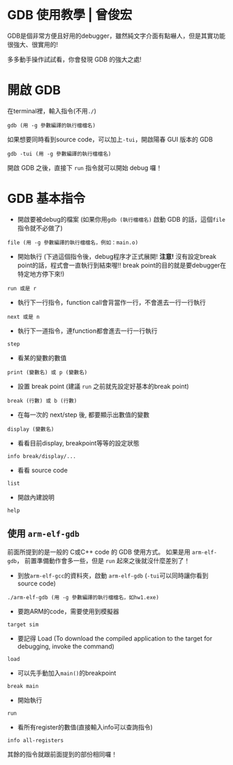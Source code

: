 # GDB 使用教學 | 曾俊宏

GDB是個非常方便且好用的debugger，雖然純文字介面有點嚇人，但是其實功能很強大、很實用的!

多多動手操作試試看，你會發現 GDB 的強大之處!

# 開啟 GDB

在terminal裡，輸入指令(不用`./`)
```
gdb (用 -g 參數編譯的執行檔檔名)
```

如果想要同時看到source code，可以加上`-tui`，開啟陽春 GUI 版本的 GDB
```
gdb -tui (用 -g 參數編譯的執行檔檔名)
```

開啟 GDB 之後，直接下 `run` 指令就可以開始 debug 囉！

# GDB 基本指令

* 開啟要被debug的檔案 (如果你用`gdb (執行檔檔名)` 啟動 GDB 的話，這個`file`指令就不必做了)
```
file (用 -g 參數編譯的執行檔檔名，例如：main.o)
```

* 開始執行 (下過這個指令後，debug程序才正式展開! **注意!** 沒有設定break point的話，程式會一直執行到結束喔!!
break point的目的就是要debugger在特定地方停下來!)
```
run 或是 r
```

* 執行下一行指令，function call會背當作一行，不會進去一行一行執行
```
next 或是 n
```

* 執行下一道指令，連function都會進去一行一行執行
```
step
```

* 看某的變數的數值
```
print (變數名) 或 p (變數名)
```

* 設置 break point (建議 `run` 之前就先設定好基本的break point)
```
break (行數) 或 b (行數)
```

* 在每一次的 next/step 後, 都要顯示出數值的變數
```
display (變數名)
```

* 看看目前display, breakpoint等等的設定狀態
```
info break/display/...
```

* 看看 source code
```
list
```

* 開啟內建說明
```
help
```

## 使用 `arm-elf-gdb`

前面所提到的是一般的 C或C++ code 的 GDB 使用方式。
如果是用 `arm-elf-gdb`， 前置準備動作會多一些，但是 `run` 起來之後就沒什麼差別了！

* 到放`arm-elf-gcc`的資料夾，啟動 `arm-elf-gdb` (`-tui`可以同時讓你看到source code)
```
./arm-elf-gdb (用 -g 參數編譯的執行檔檔名，如hw1.exe)
```

* 要跑ARM的code，需要使用到模擬器
```
target sim
```

* 要記得 Load (To download the compiled application to the target for debugging, invoke the command)
```
load
```

* 可以先手動加入`main()`的breakpoint
```
break main
```

* 開始執行
```
run
```

* 看所有register的數值(直接輸入info可以查詢指令)
```
info all-registers
```

其餘的指令就跟前面提到的部份相同囉！
